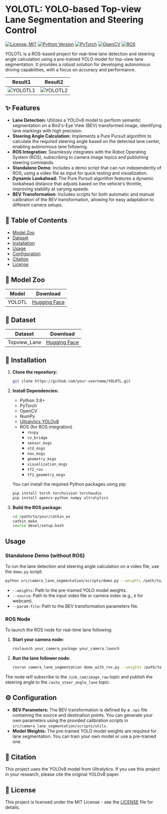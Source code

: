 # YOLOTL: YOLO-based Top-view Lane Segmentation and Steering Control

[![License: MIT](https://img.shields.io/badge/License-MIT-yellow.svg)](https://opensource.org/licenses/MIT)
[![Python Version](https://img.shields.io/badge/python-3.8+-blue.svg)](https://www.python.org/downloads/)
[![PyTorch](https://img.shields.io/badge/PyTorch-%23EE4C2C.svg?style=for-the-badge&logo=PyTorch&logoColor=white)](https://pytorch.org/)
[![OpenCV](https://img.shields.io/badge/OpenCV-%235C3EE8.svg?style=for-the-badge&logo=OpenCV&logoColor=white)](https://opencv.org/)
[![ROS](https://img.shields.io/badge/ROS-%2322314E.svg?style=for-the-badge&logo=ROS&logoColor=white)](http://www.ros.org/)

YOLOTL is a ROS-based project for real-time lane detection and steering angle calculation using a pre-trained YOLO model for top-view lane segmentation. It provides a robust solution for developing autonomous driving capabilities, with a focus on accuracy and performance.

| Result1 | Result2 |
| :---: | :---: |
| ![YOLOTL1](./YOLOTL1.gif) | ![YOLOTL2](./YOLOTL2.gif) |

## ✨ Features

- **Lane Detection:** Utilizes a YOLOv8 model to perform semantic segmentation on a Bird's-Eye View (BEV) transformed image, identifying lane markings with high precision.
- **Steering Angle Calculation:** Implements a Pure Pursuit algorithm to calculate the required steering angle based on the detected lane center, enabling autonomous lane following.
- **ROS Integration:** Seamlessly integrates with the Robot Operating System (ROS), subscribing to camera image topics and publishing steering commands.
- **Standalone Demo:** Includes a demo script that can run independently of ROS, using a video file as input for quick testing and visualization.
- **Dynamic Lookahead:** The Pure Pursuit algorithm features a dynamic lookahead distance that adjusts based on the vehicle's throttle, improving stability at varying speeds.
- **BEV Transformation:** Includes scripts for both automatic and manual calibration of the BEV transformation, allowing for easy adaptation to different camera setups.

## 📜 Table of Contents

*   [Model Zoo](#-model-zoo)
*   [Dataset](#-dataset)
*   [Installation](#-installation)
*   [Usage](#-usage)
*   [Configuration](#-configuration)
*   [Citation](#-citation)
*   [License](#-license)

## 🚀 Model Zoo

| Model | Download |
| :---: | :---: |
| YOLOTL | [Hugging Face](https://huggingface.co/Highsky7/YOLOTL) |

## 💾 Dataset

| Dataset | Download |
| :---: | :---: |
| Topview_Lane | [Hugging Face](https://huggingface.co/datasets/Highsky7/Topview_Lane) |

## 🔧 Installation

1.  **Clone the repository:**

    ```bash
    git clone https://github.com/your-username/YOLOTL.git
    ```

2.  **Install Dependencies:**

    *   Python 3.8+
    *   PyTorch
    *   OpenCV
    *   NumPy
    *   [Ultralytics YOLOv8](https://github.com/ultralytics/ultralytics)
    *   ROS (for ROS integration)
        *   `rospy`
        *   `cv_bridge`
        *   `sensor_msgs`
        *   `std_msgs`
        *   `nav_msgs`
        *   `geometry_msgs`
        *   `visualization_msgs`
        *   `tf2_ros`
        *   `tf2_geometry_msgs`

    You can install the required Python packages using pip:

    ```bash
    pip install torch torchvision torchaudio
    pip install opencv-python numpy ultralytics
    ```

3.  **Build the ROS package:**

    ```bash
    cd /path/to/your/catkin_ws
    catkin_make
    source devel/setup.bash
    ```

## Usage

### Standalone Demo (without ROS)

To run the lane detection and steering angle calculation on a video file, use the `demo.py` script:

```bash
python src/camera_lane_segmentation/scripts/demo.py --weights /path/to/your/weights.pt --source /path/to/your/video.mp4 --param-file /path/to/your/bev_params.npz
```

- `--weights`: Path to the pre-trained YOLO model weights.
- `--source`: Path to the input video file or camera index (e.g., `0` for webcam).
- `--param-file`: Path to the BEV transformation parameters file.

### ROS Node

To launch the ROS node for real-time lane following:

1.  **Start your camera node:**

    ```bash
    roslaunch your_camera_package your_camera.launch
    ```

2.  **Run the lane follower node:**

    ```bash
    rosrun camera_lane_segmentation demo_with_ros.py --weights /path/to/your/weights.pt --param-file /path/to/your/bev_params.npz
    ```

The node will subscribe to the `/usb_cam/image_raw` topic and publish the steering angle to the `/auto_steer_angle_lane` topic.

## ⚙️ Configuration

- **BEV Parameters:** The BEV transformation is defined by a `.npz` file containing the source and destination points. You can generate your own parameters using the provided calibration scripts in `src/camera_lane_segmentation/scripts/utils`.
- **Model Weights:** The pre-trained YOLO model weights are required for lane segmentation. You can train your own model or use a pre-trained one.

## 📝 Citation

This project uses the YOLOv8 model from Ultralytics. If you use this project in your research, please cite the original YOLOv8 paper.

## 📄 License

This project is licensed under the MIT License - see the [LICENSE](LICENSE) file for details.
